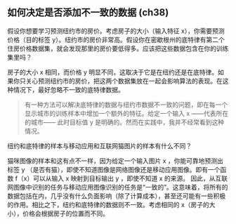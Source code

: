 ## 如何决定是否添加不一致的数据 (ch38)


假设你想要学习预测纽约市的房价。考虑房子的大小（输入特征 x），你需要预测价格（目的标签 y）。纽约市的房价非常高。假设你在密歇根州的底特律有第二个住房价格数据集，就会发现那里的房价要低得多。应该把这些数据包含在你的训练集里吗？ 

房子的大小 x 相同，而价格 y 明显不同，这取决于它是在纽约还是在底特律。如果你只关心预测纽约市的房价，把这两个数据集放在一起会影响算法的表现。在这种情况下，最好忽略不一致的底特律数据。

> 有一种方法可以解决底特律的数据与纽约市数据不一致的问题，即在每一个显示城市的训练样本中增加一个额外的特征。给定一个输入 x ——代表所在的城市—— 此时目标值 y 是明确的。然而在实践中，我并不经常看到这种情况。 

纽约和底特律的样本与移动应用和互联网猫图片的样本有什么不同？ 

猫咪图像的样本和这有点不一样，因为给定一个输入图片 x ，你能可靠地预测出标签 y （是否有猫），即使不知道图像是网络图像还是移动应用图像。即有一个函数 f（x）可以从输入 x 映射到目标输出 y ，即使不知道 x 的来源。 因此，从互联网图像中识别的任务与移动应用图像识别的任务是“一致的”。这意味着，将所有的数据包括在内，几乎没有什么负面影响（除了计算成本），甚至还可能有一些积极的作用。相比之下，纽约和底特律的数据则不一致。考虑相同的 x（房子的大小），价格会根据房子的位置而不同。 
